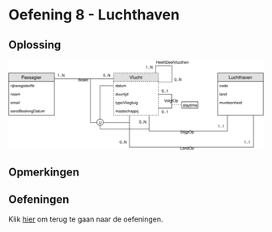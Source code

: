 # Oefening 8 - Luchthaven
## Oplossing
<img src="./exercise-7.svg">

## Opmerkingen

## Oefeningen
Klik [hier](../exercises.md) om terug te gaan naar de oefeningen.
